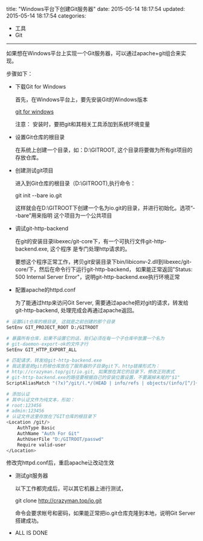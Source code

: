 title: "Windows平台下创建Git服务器"
date: 2015-05-14 18:17:54
updated: 2015-05-14 18:17:54
categories:
- 工具
- Git
---

如果想在Windows平台上实现一个Git服务器，可以通过apache+git组合来实现。

步骤如下：

- 下载Git for Windows

    首先，在Windows平台上，要先安装Git的Windows版本

    [git for windows](http://msysgit.github.io)

    注意： 安装时，要把git和其相关工具添加到系统环境变量

- 设置Git仓库的根目录

    在系统上创建一个目录，如：D:\GITROOT, 这个目录将要做为所有git项目的存放仓库。

- 创建测试git项目

    进入到Git仓库的根目录（D:\GITROOT),执行命令：

    git init --bare io.git

    这样就会在D:\GITROOT下创建一个名为io.git的目录，并进行初始化。选项“--bare”用来指明
    这个项目为一个公共项目

- 调试git-http-backend

    在git的安装目录libexec/git-core下，有一个可执行文件git-http-backend.exe, 这个程序
    是专门处理http请求的。
    
    要想这个程序正常工作，拷贝git安装目录下bin/libiconv-2.dll到libexec/git-core/下，然后在命令行下运行git-http-backend， 如果能正常返回"Status: 500 Internal Server Error"，说明git-http-backend.exe执行环境正常

- 配置apache的httpd.conf

    为了能通过http来访问Git Server, 需要通过apache把对git的请求，转发给git-http-backend, 处理完成会再通过apache返回。

``` sh
# 设置Git仓库的根目录, 这就是之前创建的那个目录
SetEnv GIT_PROJECT_ROOT D:/GITROOT

# 暴露所有仓库，如果不设置它的话，我们必须在每一个子仓库中放置一个名为
# git-daemon-export-ok的文件才行
SetEnv GIT_HTTP_EXPORT_ALL

# 匹配请求，转发给git-http-backend.exe
# 我这里是把git的根仓库放在了服务器的子目录git下，http链接形式为：
# http://crazyman.top/git/io.git, 如果放在其它的目录下，修改正则表式
# git-http-backend.exe的路径要根据自己的安装位置设置，不要漏掉末尾的"$1"
ScriptAliasMatch "(?x)^/git/(.*/(HEAD | info/refs | objects/(info/[^/]+ | [0-9a-f]{2}/[0-9a-f]{38} | pack/pack-[0-9a-f]{40}.(pack|idx)) | git-(upload|receive)-pack))$" "C:/Program Files/Git/libexec/git-core/git-http-backend.exe/$1"

# 添加认证
# 其中认证文件为纯文本，形如：
# root:123456
# admin:123456
# 认证文件这里存放在了GIT仓库的根目录下
<Location /git/>
    AuthType Basic
    AuthName "Auth For Git"
    AuthUserFile "D:/GITROOT/passwd"
    Require valid-user
</Location>
```

修改完httpd.conf后，重启apache让改动生效

- 测试git服务器

    以下工作都完成后，可以其它机器上进行测试，

    git clone http://crazyman.top/io.git

    命令会要求帐号和密码，如果能正常把io.git仓库克隆到本地，说明Git Server搭建成功。

- ALL IS DONE
